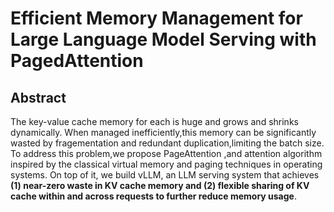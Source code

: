 # Efficient Memory Management for Large Language  Model Serving with PagedAttention

## Abstract
The key-value cache memory for each is huge and grows and shrinks dynamically.
When managed inefficiently,this memory can be significantly wasted by fragementation and redundant duplication,limiting the batch size.
To address this problem,we propose PageAttention ,and attention algorithm inspired by the classical virtual memory and paging techniques in operating systems.
On top of it, we build vLLM, an LLM serving system that achieves **(1) near-zero waste in KV cache memory and (2) flexible 
sharing of KV cache within and across requests to further reduce memory usage**.

##